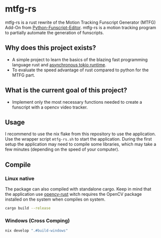 # mtfg-rs

mtfg-rs is a rust rewrite of the Motion Tracking Funscript Generator (MTFG) Add-On from [Python-Funscript-Editor](https://github.com/michael-mueller-git/Python-Funscript-Editor). mtfg-rs is a motion tracking program to partially automate the generation of funscripts.

## Why does this project exists?

- A simple project to learn the basics of the blazing fast programming language rust and [asynchronous tokio runtime](https://tokio.rs/).
- To evaluate the speed advantage of rust compared to python for the MTFG part.

## What is the current goal of this project?

- Implement only the most necessary functions needed to create a funscript with a opencv video tracker.

## Usage

I recommend to use the nix flake from this repository to use the application. Use the wrapper script `mtfg-rs.sh` to start the application. During the first setup the application may need to compile some libraries, which may take a few minutes (depending on the speed of your computer).

## Compile

### Linux native

The package can also compiled with standalone cargo. Keep in mind that the application use [opencv-rust](https://github.com/twistedfall/opencv-rust) witch requires the OpenCV package installed on the system when compiles on system.

```bash
cargo build --release
```

### Windows (Cross Comping)

```bash
nix develop ".#build-windows"
```
